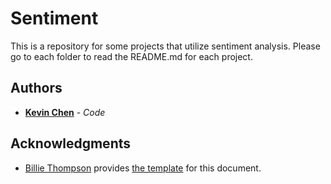 # Sentiment

This is a repository for some projects that utilize sentiment analysis. Please go to each folder to read the README.md for each project.

## Authors

* **[Kevin Chen](https://github.com/kkchen-dev)** - *Code*

## Acknowledgments

* [Billie Thompson](https://gist.github.com/PurpleBooth) provides [the template]((https://gist.github.com/PurpleBooth/109311bb0361f32d87a2)) for this document.
